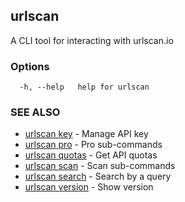 ## urlscan

A CLI tool for interacting with urlscan.io

### Options

```
  -h, --help   help for urlscan
```

### SEE ALSO

* [urlscan key](urlscan_key.md)	 - Manage API key
* [urlscan pro](urlscan_pro.md)	 - Pro sub-commands
* [urlscan quotas](urlscan_quotas.md)	 - Get API quotas
* [urlscan scan](urlscan_scan.md)	 - Scan sub-commands
* [urlscan search](urlscan_search.md)	 - Search by a query
* [urlscan version](urlscan_version.md)	 - Show version

